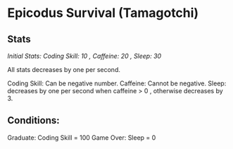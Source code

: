# Epicodus Survival (Tamagotchi)

## Stats

_Initial Stats: Coding Skill: 10 , Caffeine: 20 , Sleep: 30_

All stats decreases by one per second.

Coding Skill: Can be negative number.
Caffeine: Cannot be negative.
Sleep: decreases by one per second when caffeine > 0 , otherwise decreases by 3.

## Conditions:
Graduate: Coding Skill = 100
Game Over: Sleep = 0
